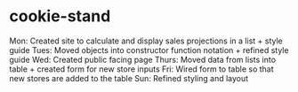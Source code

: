 # cookie-stand

Mon: Created site to calculate and display sales projections in a list + style guide
Tues: Moved objects into constructor function notation + refined style guide
Wed: Created public facing page
Thurs: Moved data from lists into table + created form for new store inputs
Fri: Wired form to table so that new stores are added to the table
Sun: Refined styling and layout